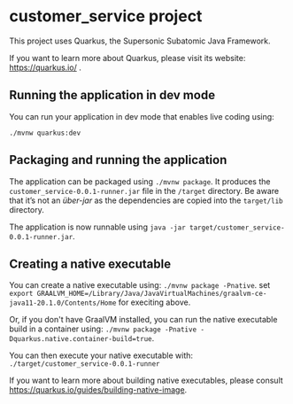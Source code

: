 # customer_service project

This project uses Quarkus, the Supersonic Subatomic Java Framework.

If you want to learn more about Quarkus, please visit its website: https://quarkus.io/ .

## Running the application in dev mode

You can run your application in dev mode that enables live coding using:
```
./mvnw quarkus:dev
```

## Packaging and running the application

The application can be packaged using `./mvnw package`.
It produces the `customer_service-0.0.1-runner.jar` file in the `/target` directory.
Be aware that it’s not an _über-jar_ as the dependencies are copied into the `target/lib` directory.

The application is now runnable using `java -jar target/customer_service-0.0.1-runner.jar`.

## Creating a native executable

You can create a native executable using: `./mvnw package -Pnative`.
set `export GRAALVM_HOME=/Library/Java/JavaVirtualMachines/graalvm-ce-java11-20.1.0/Contents/Home` for execiting above.

Or, if you don't have GraalVM installed, you can run the native executable build in a container using: `./mvnw package -Pnative -Dquarkus.native.container-build=true`.

You can then execute your native executable with: `./target/customer_service-0.0.1-runner`

If you want to learn more about building native executables, please consult https://quarkus.io/guides/building-native-image.